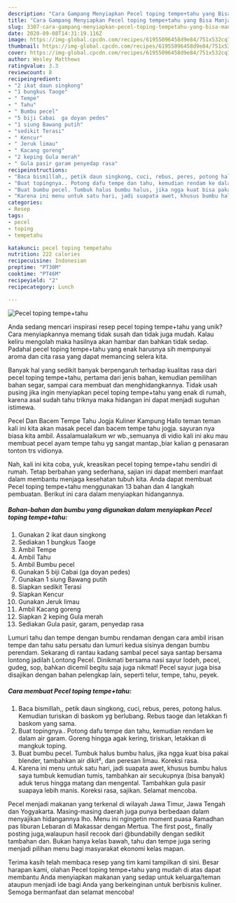 ```yaml
---
description: "Cara Gampang Menyiapkan Pecel toping tempe+tahu yang Bisa Manjain Lidah"
title: "Cara Gampang Menyiapkan Pecel toping tempe+tahu yang Bisa Manjain Lidah"
slug: 3307-cara-gampang-menyiapkan-pecel-toping-tempetahu-yang-bisa-manjain-lidah
date: 2020-09-08T14:31:19.116Z
image: https://img-global.cpcdn.com/recipes/61955096458d9e84/751x532cq70/pecel-toping-tempetahu-foto-resep-utama.jpg
thumbnail: https://img-global.cpcdn.com/recipes/61955096458d9e84/751x532cq70/pecel-toping-tempetahu-foto-resep-utama.jpg
cover: https://img-global.cpcdn.com/recipes/61955096458d9e84/751x532cq70/pecel-toping-tempetahu-foto-resep-utama.jpg
author: Wesley Matthews
ratingvalue: 3.3
reviewcount: 8
recipeingredient:
- "2 ikat daun singkong"
- "1 bungkus Taoge"
- " Tempe"
- " Tahu"
- " Bumbu pecel"
- "5 biji Cabai  ga doyan pedes"
- "1 siung Bawang putih"
- "sedikit Terasi"
- " Kencur"
- " Jeruk limau"
- " Kacang goreng"
- "2 keping Gula merah"
- " Gula pasir garam penyedap rasa"
recipeinstructions:
- "Baca bismillah,, petik daun singkong, cuci, rebus, peres, potong halus. Kemudian turiskan di baskom yg berlubang. Rebus taoge dan letakkan fi baskom yang sama."
- "Buat topingnya.. Potong dafu tempe dan tahu, kemudian rendam ke dalam air garam. Goreng hingga agak kering, tiriskan, letakkan di mangkuk toping."
- "Buat bumbu pecel. Tumbuk halus bumbu halus, jika ngga kuat bisa pakai blender, tambahkan air dikit², dan peresan limau. Koreksi rasa."
- "Karena ini menu untuk satu hari, jadi suapata awet, khusus bumbu halus saya tumbuk kemudian tumis, tambahkan air secukupnya (bisa banyak) aduk terus hingga matang dan mengental. Tambahkan gula pasir suapaya lebih manis. Koreksi rasa, sajikan. Selamat mencoba."
categories:
- Resep
tags:
- pecel
- toping
- tempetahu

katakunci: pecel toping tempetahu 
nutrition: 222 calories
recipecuisine: Indonesian
preptime: "PT30M"
cooktime: "PT46M"
recipeyield: "2"
recipecategory: Lunch

---
```



![Pecel toping tempe+tahu](https://img-global.cpcdn.com/recipes/61955096458d9e84/751x532cq70/pecel-toping-tempetahu-foto-resep-utama.jpg)

Anda sedang mencari inspirasi resep pecel toping tempe+tahu yang unik? Cara menyiapkannya memang tidak susah dan tidak juga mudah. Kalau keliru mengolah maka hasilnya akan hambar dan bahkan tidak sedap. Padahal pecel toping tempe+tahu yang enak harusnya sih mempunyai aroma dan cita rasa yang dapat memancing selera kita.

Banyak hal yang sedikit banyak berpengaruh terhadap kualitas rasa dari pecel toping tempe+tahu, pertama dari jenis bahan, kemudian pemilihan bahan segar, sampai cara membuat dan menghidangkannya. Tidak usah pusing jika ingin menyiapkan pecel toping tempe+tahu yang enak di rumah, karena asal sudah tahu triknya maka hidangan ini dapat menjadi suguhan istimewa.

Pecel Dan Bacem Tempe Tahu Jogja Kuliner Kampung Hallo teman teman kali ini kita akan masak pecel dan bacem tempe tahu jogja. sayuran nya biasa kita ambil. Assalamualaikum wr wb.,semuanya di vidio kali ini aku mau membuat pecel ayam tempe tahu yg sangat mantap.,biar kalian g penasaran tonton trs vidionya.


Nah, kali ini kita coba, yuk, kreasikan pecel toping tempe+tahu sendiri di rumah. Tetap berbahan yang sederhana, sajian ini dapat memberi manfaat dalam membantu menjaga kesehatan tubuh kita. Anda dapat membuat Pecel toping tempe+tahu menggunakan 13 bahan dan 4 langkah pembuatan. Berikut ini cara dalam menyiapkan hidangannya.

<!--inarticleads1-->

##### Bahan-bahan dan bumbu yang digunakan dalam menyiapkan Pecel toping tempe+tahu:

1. Gunakan 2 ikat daun singkong
1. Sediakan 1 bungkus Taoge
1. Ambil  Tempe
1. Ambil  Tahu
1. Ambil  Bumbu pecel
1. Gunakan 5 biji Cabai  (ga doyan pedes)
1. Gunakan 1 siung Bawang putih
1. Siapkan sedikit Terasi
1. Siapkan  Kencur
1. Gunakan  Jeruk limau
1. Ambil  Kacang goreng
1. Siapkan 2 keping Gula merah
1. Sediakan  Gula pasir, garam, penyedap rasa


Lumuri tahu dan tempe dengan bumbu rendaman dengan cara ambil irisan tempe dan tahu satu persatu dan lumuri kedua sisinya dengan bumbu perendam. Sekarang di rantau kadang sambal pecel saya santap bersama lontong jadilah Lontong Pecel. Dinikmati bersama nasi sayur lodeh, pecel, gudeg, sop, bahkan dicemil begitu saja juga nikmat! Pecel sayur juga bisa disajikan dengan bahan pelengkap lain, seperti telur, tempe, tahu, peyek. 

<!--inarticleads2-->

##### Cara membuat Pecel toping tempe+tahu:

1. Baca bismillah,, petik daun singkong, cuci, rebus, peres, potong halus. Kemudian turiskan di baskom yg berlubang. Rebus taoge dan letakkan fi baskom yang sama.
1. Buat topingnya.. Potong dafu tempe dan tahu, kemudian rendam ke dalam air garam. Goreng hingga agak kering, tiriskan, letakkan di mangkuk toping.
1. Buat bumbu pecel. Tumbuk halus bumbu halus, jika ngga kuat bisa pakai blender, tambahkan air dikit², dan peresan limau. Koreksi rasa.
1. Karena ini menu untuk satu hari, jadi suapata awet, khusus bumbu halus saya tumbuk kemudian tumis, tambahkan air secukupnya (bisa banyak) aduk terus hingga matang dan mengental. Tambahkan gula pasir suapaya lebih manis. Koreksi rasa, sajikan. Selamat mencoba.


Pecel menjadi makanan yang terkenal di wilayah Jawa Timur, Jawa Tengah dan Yogyakarta. Masing-masing daerah juga punya berbedaan dalam menyajikan hidangannya lho. Menu ini ngingetin moment puasa Ramadhan pas liburan Lebaran di Makassar dengan Mertua. The first post,, finally posting juga,walaupun hasil recook dari @bundabilly dengan sedikit tambahan dan. Bukan hanya kelas bawah, tahu dan tempe juga sering menjadi pilihan menu bagi masyarakat ekonomi kelas mapan. 

Terima kasih telah membaca resep yang tim kami tampilkan di sini. Besar harapan kami, olahan Pecel toping tempe+tahu yang mudah di atas dapat membantu Anda menyiapkan makanan yang sedap untuk keluarga/teman ataupun menjadi ide bagi Anda yang berkeinginan untuk berbisnis kuliner. Semoga bermanfaat dan selamat mencoba!
